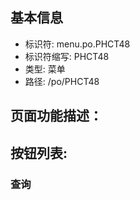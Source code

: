 
## 基本信息

- 标识符: menu.po.PHCT48
- 标识符缩写: PHCT48
- 类型: 菜单
- 路径: /po/PHCT48

## 页面功能描述：





## 按钮列表:


### 查询


